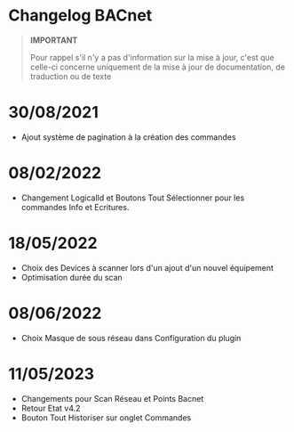 # Changelog BACnet


>**IMPORTANT**
>
>Pour rappel s'il n'y a pas d'information sur la mise à jour, c'est que celle-ci concerne uniquement de la mise à jour de documentation, de traduction ou de texte

# 30/08/2021

- Ajout système de pagination à la création des commandes


# 08/02/2022

- Changement LogicalId et Boutons Tout Sélectionner pour les commandes Info et Ecritures.


# 18/05/2022

- Choix des Devices à scanner lors d'un ajout d'un nouvel équipement
- Optimisation durée du scan


# 08/06/2022

- Choix Masque de sous réseau dans Configuration du plugin

# 11/05/2023

- Changements pour Scan Réseau et Points Bacnet
- Retour Etat v4.2
- Bouton Tout Historiser sur onglet Commandes
